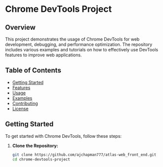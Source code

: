 # Chrome DevTools Project

## Overview
This project demonstrates the usage of Chrome DevTools for web development, debugging, and performance optimization. The repository includes various examples and tutorials on how to effectively use DevTools features to improve web applications.

## Table of Contents
- [Getting Started](#getting-started)
- [Features](#features)
- [Usage](#usage)
- [Examples](#examples)
- [Contributing](#contributing)
- [License](#license)

## Getting Started
To get started with Chrome DevTools, follow these steps:

1. **Clone the Repository:**
   ```sh
   git clone https://github.com/ajchapman777/atlas-web_front_end.git
   cd chrome-devtools-project
